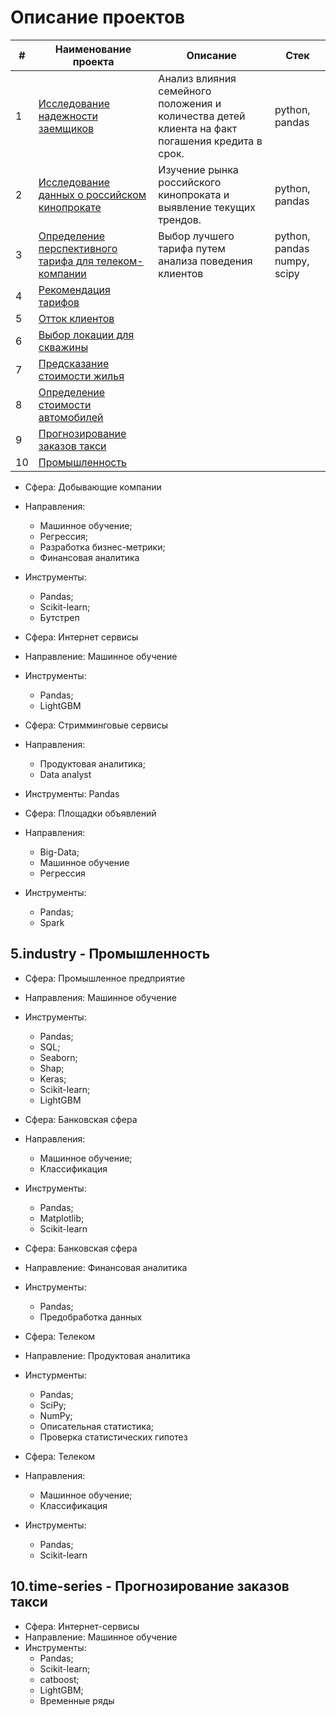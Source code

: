 # Описание проектов

|**#**|**Наименование проекта**|**Описание**|**Стек**|
|--|--|--|--|
|1|[Исследование надежности заемщиков](https://github.com/nik-moment/practicum-example/tree/main/reliability-research)|Анализ влияния семейного положения и количества детей клиента на факт погашения кредита в срок.|python, pandas|
|2|[Исследование данных о российском кинопрокате](https://github.com/nik-moment/practicum-example/tree/main/film-distribution-research)|Изучение рынка российского кинопроката и выявление текущих трендов.|python, pandas|
|3|[Определение перспективного тарифа для телеком-компании](https://github.com/nik-moment/practicum-example/tree/main/tariff-analysis)|Выбор лучшего тарифа путем анализа поведения клиентов|python, pandas numpy, scipy|
|4|[Рекомендация тарифов](https://github.com/nik-moment/practicum-example/tree/main/tariff-recommendation)|||
|5|[Отток клиентов](https://github.com/nik-moment/practicum-example/tree/main/outflow-of-bank-customers)|||
|6|[Выбор локации для скважины](https://github.com/nik-moment/practicum-example/tree/main/choosing-the-location-for-the-well)
|7|[Предсказание стоимости жилья](https://github.com/nik-moment/practicum-example/tree/main/house-price-prediction.spark)|||
|8|[Определение стоимости автомобилей](https://github.com/nik-moment/practicum-example/tree/main/determining-the-cost-of-cars)|||
|9|[Прогнозирование заказов такси](https://github.com/nik-moment/practicum-example/tree/main/time-series)|||
|10|[Промышленность](https://github.com/nik-moment/practicum-example/tree/main/industry)|||





- Сфера: Добывающие компании
- Направления:
  + Машинное обучение;
  + Регрессия;
  + Разработка бизнес-метрики;
  + Финансовая аналитика
- Инструменты:
  + Pandas;
  + Scikit-learn;
  + Бутстреп



- Сфера: Интернет сервисы
- Направление: Машинное обучение
- Инструменты:
  + Pandas;
  + LightGBM
 


- Сфера: Стримминговые сервисы
- Направления:
  + Продуктовая аналитика;
  + Data analyst
- Инструменты: Pandas



- Сфера: Площадки объявлений
- Направления:
  + Big-Data;
  + Машинное обучение
  + Регрессия
- Инструменты:
  + Pandas;
  + Spark

## 5.industry - Промышленность

- Сфера: Промышленное предприятие
- Направления: Машинное обучение
- Инструменты:
  + Pandas;
  + SQL;
  + Seaborn;
  + Shap;
  + Keras;
  + Scikit-learn;
  + LightGBM



- Сфера: Банковская сфера
- Направления:
  + Машинное обучение;
  + Классификация
- Инструменты:
  + Pandas;
  + Matplotlib;
  + Scikit-learn


- Сфера: Банковская сфера
- Направление: Финансовая аналитика
- Инструменты:
  + Pandas;
  + Предобработка данных



- Сфера: Телеком
- Направление: Продуктовая аналитика
- Инстурменты:
  + Pandas;
  + SciPy;
  + NumPy;
  + Описательная статистика;
  + Проверка статистических гипотез


- Сфера: Телеком
- Направления:
  + Машинное обучение;
  + Классификация
- Инструменты:
  + Pandas;
  + Scikit-learn

## 10.time-series - Прогнозирование заказов такси

- Сфера: Интернет-сервисы
- Направление: Машинное обучение
- Инструменты:
  + Pandas;
  + Scikit-learn;
  + catboost;
  + LightGBM;
  + Временные ряды
